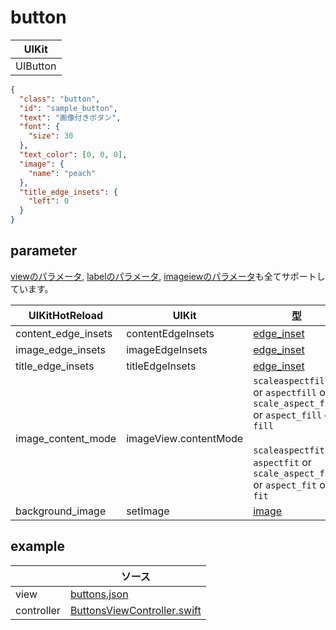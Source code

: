 # button

| UIKit |
| ---- |
| UIButton |

```json
{
  "class": "button",
  "id": "sample_button",
  "text": "画像付きボタン",
  "font": {
    "size": 30
  },
  "text_color": [0, 0, 0],
  "image": {
    "name": "peach"
  },
  "title_edge_insets": {
    "left": 0
  }
}
```

## parameter

[viewのパラメータ](2.view.md#parameter), [labelのパラメータ](3.label.md#parameter), [imageiewのパラメータ](4.imageview.md#parameter)も全てサポートしています。

|  UIKitHotReload | UIKit  | 型 | description |
| ---- | ---- | ---- | ---- |
| content_edge_insets | contentEdgeInsets | [edge_inset](999.parameter.md#edge_inset) | |
| image_edge_insets | imageEdgeInsets | [edge_inset](999.parameter.md#edge_inset) | |
| title_edge_insets | titleEdgeInsets | [edge_inset](999.parameter.md#edge_inset) | |
| image_content_mode | imageView.contentMode | `scaleaspectfill` or `aspectfill` or `scale_aspect_fill` or `aspect_fill` or `fill` <br><br> `scaleaspectfit` or `aspectfit` or `scale_aspect_fit` or `aspect_fit` or `fit` | |
| background_image | setImage | [image](999.parameter.md#image) | |

## example

| | ソース |
| ---- | ---- | 
| view | [buttons.json](../Example/UIKitHotReload/views/buttons.json) |
| controller | [ButtonsViewController.swift](../Example/UIKitHotReload/ViewController/ButtonsViewController.swift) |


